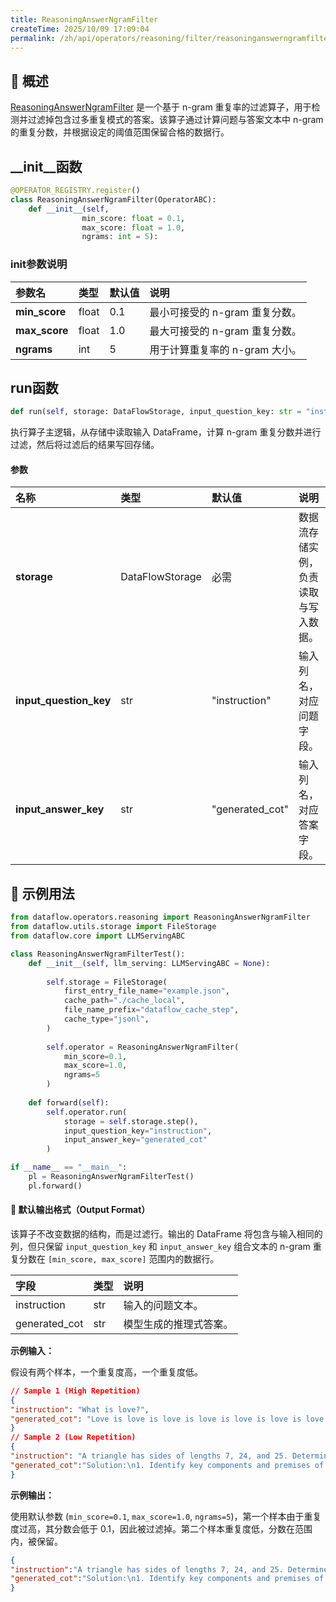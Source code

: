 ```yaml
---
title: ReasoningAnswerNgramFilter
createTime: 2025/10/09 17:09:04
permalink: /zh/api/operators/reasoning/filter/reasoninganswerngramfilter/
---
```


## 📘 概述

[ReasoningAnswerNgramFilter](https://github.com/OpenDCAI/DataFlow/blob/main/dataflow/operators/reasoning/filter/reasoning_answer_ngram_filter.py) 是一个基于 n-gram 重复率的过滤算子，用于检测并过滤掉包含过多重复模式的答案。该算子通过计算问题与答案文本中 n-gram 的重复分数，并根据设定的阈值范围保留合格的数据行。

## __init__函数

```python
@OPERATOR_REGISTRY.register()
class ReasoningAnswerNgramFilter(OperatorABC):
    def __init__(self,
                min_score: float = 0.1,
                max_score: float = 1.0,
                ngrams: int = 5):
```

### init参数说明

| 参数名          | 类型  | 默认值 | 说明                           |
| :-------------- | :---- | :----- | :----------------------------- |
| **min_score**   | float | 0.1    | 最小可接受的 n-gram 重复分数。 |
| **max_score**   | float | 1.0    | 最大可接受的 n-gram 重复分数。 |
| **ngrams**      | int   | 5      | 用于计算重复率的 n-gram 大小。 |

## run函数

```python
def run(self, storage: DataFlowStorage, input_question_key: str = "instruction", input_answer_key: str = "generated_cot")
```

执行算子主逻辑，从存储中读取输入 DataFrame，计算 n-gram 重复分数并进行过滤，然后将过滤后的结果写回存储。

#### 参数

| 名称                   | 类型            | 默认值          | 说明                       |
| :--------------------- | :-------------- | :-------------- | :------------------------- |
| **storage**            | DataFlowStorage | 必需            | 数据流存储实例，负责读取与写入数据。 |
| **input_question_key** | str             | "instruction"   | 输入列名，对应问题字段。   |
| **input_answer_key**   | str             | "generated_cot" | 输入列名，对应答案字段。   |

## 🧠 示例用法

```python
from dataflow.operators.reasoning import ReasoningAnswerNgramFilter
from dataflow.utils.storage import FileStorage
from dataflow.core import LLMServingABC

class ReasoningAnswerNgramFilterTest():
    def __init__(self, llm_serving: LLMServingABC = None):
        
        self.storage = FileStorage(
            first_entry_file_name="example.json",
            cache_path="./cache_local",
            file_name_prefix="dataflow_cache_step",
            cache_type="jsonl",
        )
        
        self.operator = ReasoningAnswerNgramFilter(
            min_score=0.1,
            max_score=1.0,
            ngrams=5
        )   
        
    def forward(self):
        self.operator.run(
            storage = self.storage.step(),
            input_question_key="instruction",
            input_answer_key="generated_cot"
        )

if __name__ == "__main__":
    pl = ReasoningAnswerNgramFilterTest()
    pl.forward()
```

#### 🧾 默认输出格式（Output Format）

该算子不改变数据的结构，而是过滤行。输出的 DataFrame 将包含与输入相同的列，但只保留 `input_question_key` 和 `input_answer_key` 组合文本的 n-gram 重复分数在 `[min_score, max_score]` 范围内的数据行。

| 字段          | 类型 | 说明       |
| :------------ | :--- | :--------- |
| instruction   | str  | 输入的问题文本。 |
| generated_cot | str  | 模型生成的推理式答案。 |

**示例输入：**

假设有两个样本，一个重复度高，一个重复度低。

```json
// Sample 1 (High Repetition)
{
"instruction": "What is love?",
"generated_cot": "Love is love is love is love is love is love is love is love."
}
// Sample 2 (Low Repetition)
{
"instruction": "A triangle has sides of lengths 7, 24, and 25. Determine if it is a right triangle.",
"generated_cot":"Solution:\n1. Identify key components and premises of the task\n→ Sides of the triangle are 7, 24, and 25.\n\n2. Apply relevant principles, theorems, or methods with step-by-step derivation or argument\n→ Use the Pythagorean theorem for a right triangle: a^2 + b^2 = c^2.\n→ Assume 25 is the hypotenuse (largest side), then check: 7^2 + 24^2 = 25^2.\n\n3. Perform any necessary calculations or logical checks with intermediate verification\n→ Calculate 7^2: 7^2 = 49.\n→ Calculate 24^2: 24^2 = 576.\n→ Calculate 25^2: 25^2 = 625.\n→ Verify: 49 + 576 = 625.\n\n4. Present the final answer or conclusion in a clear, unambiguous notation\n→ Since 7^2 + 24^2 = 25^2 holds true, the triangle is a right triangle.\n→ The triangle is a right triangle: \\boxed{\text{Yes}}."
}
```

**示例输出：**

使用默认参数 (`min_score=0.1`, `max_score=1.0`, `ngrams=5`)，第一个样本由于重复度过高，其分数会低于 0.1，因此被过滤掉。第二个样本重复度低，分数在范围内，被保留。

```json
{
"instruction":"A triangle has sides of lengths 7, 24, and 25. Determine if it is a right triangle.",
"generated_cot":"Solution:\n1. Identify key components and premises of the task\n→ Sides of the triangle are 7, 24, and 25.\n\n2. Apply relevant principles, theorems, or methods with step-by-step derivation or argument\n→ Use the Pythagorean theorem for a right triangle: a^2 + b^2 = c^2.\n→ Assume 25 is the hypotenuse (largest side), then check: 7^2 + 24^2 = 25^2.\n\n3. Perform any necessary calculations or logical checks with intermediate verification\n→ Calculate 7^2: 7^2 = 49.\n→ Calculate 24^2: 24^2 = 576.\n→ Calculate 25^2: 25^2 = 625.\n→ Verify: 49 + 576 = 625.\n\n4. Present the final answer or conclusion in a clear, unambiguous notation\n→ Since 7^2 + 24^2 = 25^2 holds true, the triangle is a right triangle.\n→ The triangle is a right triangle: \\boxed{\text{Yes}}."
}
```
